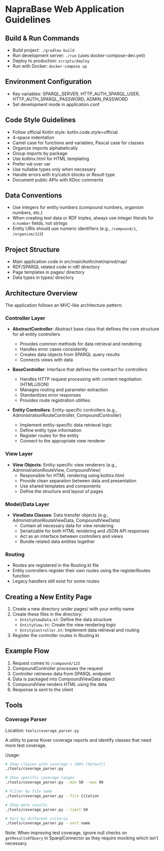 # NapraBase Web Application Guidelines

## Build & Run Commands
- Build project: `./gradlew build`
- Run development server: `./run` (uses docker-compose-dev.yml)
- Deploy to production: `scripts/deploy`
- Run with Docker: `docker-compose up`

## Environment Configuration
- Key variables: SPARQL_SERVER, HTTP_AUTH_SPARQL_USER, HTTP_AUTH_SPARQL_PASSWORD, ADMIN_PASSWORD
- Set development mode in application.conf

## Code Style Guidelines
- Follow official Kotlin style: kotlin.code.style=official
- 4-space indentation
- Camel case for functions and variables, Pascal case for classes
- Organize imports alphabetically
- Group imports by package
- Use kotlinx.html for HTML templating
- Prefer val over var
- Use nullable types only when necessary
- Handle errors with try/catch blocks or Result type
- Document public APIs with KDoc comments

## Data Conventions
- Use integers for entity numbers (compound numbers, organism numbers, etc.)
- When creating test data or RDF triples, always use integer literals for `n:number` fields, not strings
- Entity URIs should use numeric identifiers (e.g., `/compound/1`, `/organism/123`)

## Project Structure
- Main application code in src/main/kotlin/net/nprod/nap/
- RDF/SPARQL related code in rdf/ directory
- Page templates in pages/ directory
- Data types in types/ directory

## Architecture Overview
The application follows an MVC-like architecture pattern:

### Controller Layer
- **AbstractController**: Abstract base class that defines the core structure for all entity controllers
  - Provides common methods for data retrieval and rendering
  - Handles error cases consistently
  - Creates data objects from SPARQL query results
  - Connects views with data
  
- **BaseController**: Interface that defines the contract for controllers
  - Handles HTTP request processing with content negotiation (HTML/JSON)
  - Manages routing and parameter extraction
  - Standardizes error responses
  - Provides route registration utilities
  
- **Entity Controllers**: Entity-specific controllers (e.g., AdministrationRouteController, CompoundController)
  - Implement entity-specific data retrieval logic
  - Define entity type information
  - Register routes for the entity
  - Connect to the appropriate view renderer

### View Layer
- **View Objects**: Entity-specific view renderers (e.g., AdministrationRouteView, CompoundView)
  - Responsible for HTML rendering using kotlinx.html
  - Provide clean separation between data and presentation
  - Use shared templates and components
  - Define the structure and layout of pages

### Model/Data Layer
- **ViewData Classes**: Data transfer objects (e.g., AdministrationRouteViewData, CompoundViewData)
  - Contain all necessary data for view rendering
  - Serializable for both HTML rendering and JSON API responses
  - Act as an interface between controllers and views
  - Bundle related data entities together

### Routing
- Routes are registered in the Routing.kt file
- Entity controllers register their own routes using the registerRoutes function
- Legacy handlers still exist for some routes

## Creating a New Entity Page
1. Create a new directory under pages/ with your entity name
2. Create these files in the directory:
   - `EntityViewData.kt`: Define the data structure
   - `EntityView.kt`: Create the view rendering logic
   - `EntityController.kt`: Implement data retrieval and routing
3. Register the controller routes in Routing.kt

## Example Flow
1. Request comes to `/compound/123`
2. CompoundController processes the request
3. Controller retrieves data from SPARQL endpoint
4. Data is packaged into CompoundViewData object
5. CompoundView renders HTML using the data
6. Response is sent to the client

## Tools

### Coverage Parser
Location: `tools/coverage_parser.py`

A utility to parse Kover coverage reports and identify classes that need more test coverage.

Usage:
```bash
# Show classes with coverage < 100% (default)
./tools/coverage_parser.py

# Show specific coverage ranges
./tools/coverage_parser.py --min 50 --max 90

# Filter by file name
./tools/coverage_parser.py --file Citation

# Show more results
./tools/coverage_parser.py --limit 50

# Sort by different criteria
./tools/coverage_parser.py --sort name
```

Note: When improving test coverage, ignore null checks on `getResultsOfQuery` in SparqlConnector as they require mocking which isn't necessary.